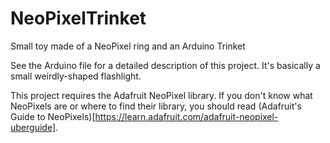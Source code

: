 # NeoPixelTrinket
Small toy made of a NeoPixel ring and an Arduino Trinket

See the Arduino file for a detailed description of this project.  It's basically a small weirdly-shaped flashlight.

This project requires the Adafruit NeoPixel library.  If you don't know what NeoPixels are or where to find their library, you should read (Adafruit's Guide to NeoPixels)[https://learn.adafruit.com/adafruit-neopixel-uberguide].